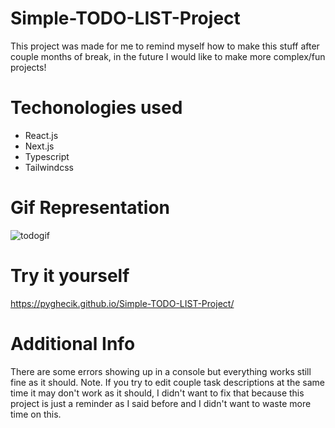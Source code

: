 # Simple-TODO-LIST-Project
 This project was made for me to remind myself how to make this stuff after couple months
 of break, in the future I would like to make more complex/fun projects!
 # Techonologies used
 - React.js
 - Next.js
 - Typescript
 - Tailwindcss 
# Gif Representation
![todogif](https://github.com/pyghecik/Simple-TODO-LIST-Project/assets/127633002/83023a8e-7722-40e2-a957-23b8acfc42c9)
# Try it yourself
 https://pyghecik.github.io/Simple-TODO-LIST-Project/
# Additional Info
There are some errors showing up in a console but everything works still fine as it should.
Note. If you try to edit couple task descriptions at the same time it may don't work as it should, I didn't want to
fix that because this project is just a reminder as I said before and I didn't want to waste more time
on this.
